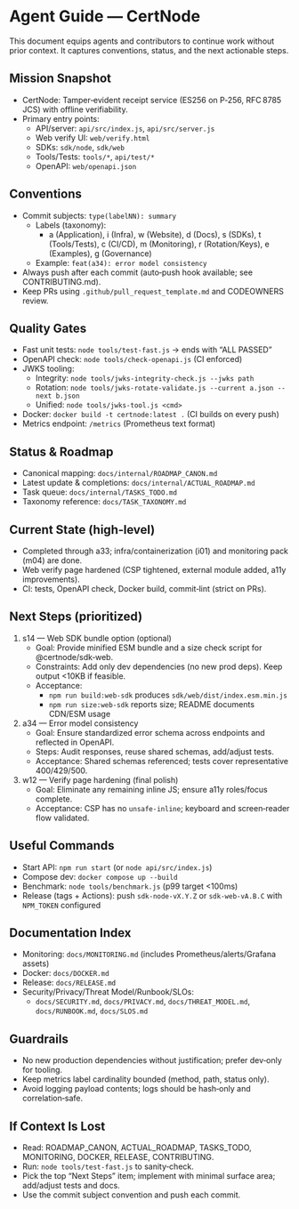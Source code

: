 # Agent Guide — CertNode

This document equips agents and contributors to continue work without prior context. It captures conventions, status, and the next actionable steps.

## Mission Snapshot
- CertNode: Tamper‑evident receipt service (ES256 on P‑256, RFC 8785 JCS) with offline verifiability.
- Primary entry points:
  - API/server: `api/src/index.js`, `api/src/server.js`
  - Web verify UI: `web/verify.html`
  - SDKs: `sdk/node`, `sdk/web`
  - Tools/Tests: `tools/*`, `api/test/*`
  - OpenAPI: `web/openapi.json`

## Conventions
- Commit subjects: `type(labelNN): summary`
  - Labels (taxonomy):
    - a (Application), i (Infra), w (Website), d (Docs), s (SDKs), t (Tools/Tests), c (CI/CD), m (Monitoring), r (Rotation/Keys), e (Examples), g (Governance)
  - Example: `feat(a34): error model consistency`
- Always push after each commit (auto‑push hook available; see CONTRIBUTING.md).
- Keep PRs using `.github/pull_request_template.md` and CODEOWNERS review.

## Quality Gates
- Fast unit tests: `node tools/test-fast.js` → ends with “ALL PASSED”
- OpenAPI check: `node tools/check-openapi.js` (CI enforced)
- JWKS tooling:
  - Integrity: `node tools/jwks-integrity-check.js --jwks path`
  - Rotation: `node tools/jwks-rotate-validate.js --current a.json --next b.json`
  - Unified: `node tools/jwks-tool.js <cmd>`
- Docker: `docker build -t certnode:latest .` (CI builds on every push)
- Metrics endpoint: `/metrics` (Prometheus text format)

## Status & Roadmap
- Canonical mapping: `docs/internal/ROADMAP_CANON.md`
- Latest update & completions: `docs/internal/ACTUAL_ROADMAP.md`
- Task queue: `docs/internal/TASKS_TODO.md`
- Taxonomy reference: `docs/TASK_TAXONOMY.md`

## Current State (high‑level)
- Completed through a33; infra/containerization (i01) and monitoring pack (m04) are done.
- Web verify page hardened (CSP tightened, external module added, a11y improvements).
- CI: tests, OpenAPI check, Docker build, commit‑lint (strict on PRs).

## Next Steps (prioritized)
1) s14 — Web SDK bundle option (optional)
   - Goal: Provide minified ESM bundle and a size check script for @certnode/sdk‑web.
   - Constraints: Add only dev dependencies (no new prod deps). Keep output <10KB if feasible.
   - Acceptance:
     - `npm run build:web-sdk` produces `sdk/web/dist/index.esm.min.js`
     - `npm run size:web-sdk` reports size; README documents CDN/ESM usage
2) a34 — Error model consistency
   - Goal: Ensure standardized error schema across endpoints and reflected in OpenAPI.
   - Steps: Audit responses, reuse shared schemas, add/adjust tests.
   - Acceptance: Shared schemas referenced; tests cover representative 400/429/500.
3) w12 — Verify page hardening (final polish)
   - Goal: Eliminate any remaining inline JS; ensure a11y roles/focus complete.
   - Acceptance: CSP has no `unsafe-inline`; keyboard and screen‑reader flow validated.

## Useful Commands
- Start API: `npm run start` (or `node api/src/index.js`)
- Compose dev: `docker compose up --build`
- Benchmark: `node tools/benchmark.js` (p99 target <100ms)
- Release (tags + Actions): push `sdk-node-vX.Y.Z` or `sdk-web-vA.B.C` with `NPM_TOKEN` configured

## Documentation Index
- Monitoring: `docs/MONITORING.md` (includes Prometheus/alerts/Grafana assets)
- Docker: `docs/DOCKER.md`
- Release: `docs/RELEASE.md`
- Security/Privacy/Threat Model/Runbook/SLOs:
  - `docs/SECURITY.md`, `docs/PRIVACY.md`, `docs/THREAT_MODEL.md`, `docs/RUNBOOK.md`, `docs/SLOS.md`

## Guardrails
- No new production dependencies without justification; prefer dev‑only for tooling.
- Keep metrics label cardinality bounded (method, path, status only).
- Avoid logging payload contents; logs should be hash‑only and correlation‑safe.

## If Context Is Lost
- Read: ROADMAP_CANON, ACTUAL_ROADMAP, TASKS_TODO, MONITORING, DOCKER, RELEASE, CONTRIBUTING.
- Run: `node tools/test-fast.js` to sanity‑check.
- Pick the top “Next Steps” item; implement with minimal surface area; add/adjust tests and docs.
- Use the commit subject convention and push each commit.

